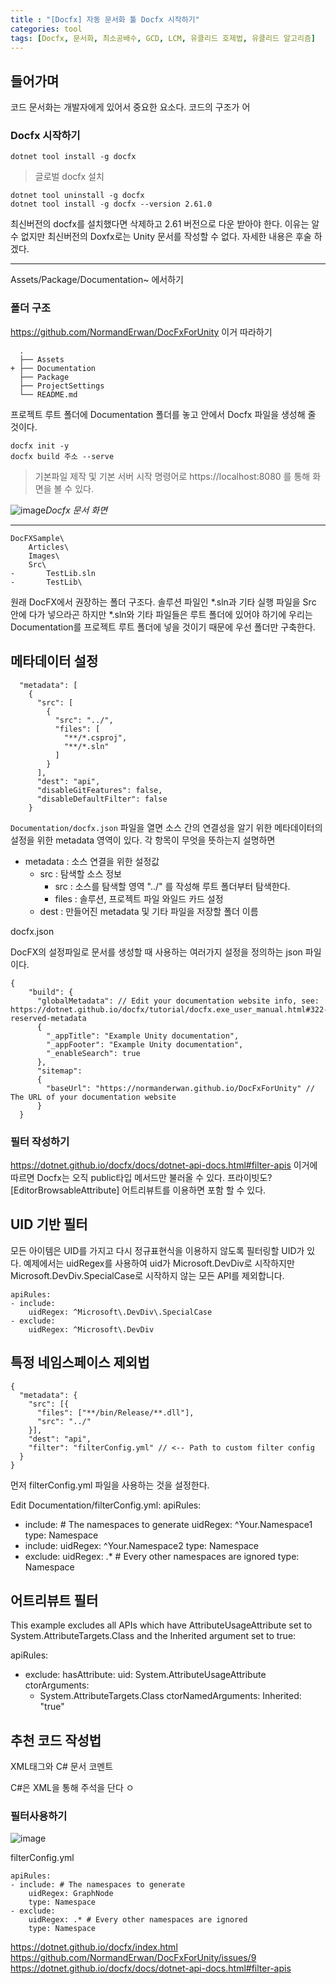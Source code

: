 ```yaml
---
title : "[Docfx] 자동 문서화 툴 Docfx 시작하기"
categories: tool
tags: [Docfx, 문서화, 최소공배수, GCD, LCM, 유클리드 호제법, 유클리드 알고리즘]
---
```

## 들어가며
코드 문서화는 개발자에게 있어서 중요한 요소다. 코드의 구조가 어


### Docfx 시작하기

```
dotnet tool install -g docfx
```
> 글로벌 docfx 설치

```
dotnet tool uninstall -g docfx
dotnet tool install -g docfx --version 2.61.0
```
최신버전의 docfx를 설치했다면 삭제하고 2.61 버전으로 다운 받아야 한다.
이유는 알 수 없지만 최신버전의 Doxfx로는 Unity 문서를 작성할 수 없다. 자세한 내용은 후술 하겠다.

---


Assets/Package/Documentation~ 에서하기

### 폴더 구조
https://github.com/NormandErwan/DocFxForUnity 이거 따라하기

```
  .
  ├── Assets
+ ├── Documentation
  ├── Package
  ├── ProjectSettings
  └── README.md
```
프로젝트 루트 폴더에 Documentation 폴더를 놓고 안에서 Docfx 파일을 생성해 줄 것이다.

```
docfx init -y
docfx build 주소 --serve
```
> 기본파일 제작 및 기본 서버 시작 명령어로 https://localhost:8080 를 통해 화면을 볼 수 있다.

![image](https://github.com/mohitto55/mohitto55.github.io/assets/154340583/50e11699-3c43-4ee9-af11-493905d60fc0)*Docfx 문서 화면*

---

```
DocFXSample\
    Articles\
    Images\
    Src\
-       TestLib.sln
-       TestLib\
```
원래 DocFX에서 권장하는 폴더 구조다. 솔루션 파일인 *.sln과 기타 실행 파일을 Src 안에 다가 넣으라곤 하지만 *.sln와 기타 파일들은 루트 폴더에 있어야 하기에 우리는 Documentation를 프로젝트 루트 폴더에 넣을 것이기 때문에 우선 폴더만 구축한다.

## 메타데이터 설정
```
  "metadata": [
    {
      "src": [
        {
          "src": "../",
          "files": [
            "**/*.csproj",
            "**/*.sln"
          ]
        }
      ],
      "dest": "api",
      "disableGitFeatures": false,
      "disableDefaultFilter": false
    }
```
`Documentation/docfx.json` 파일을 열면 소스 간의 연결성을 알기 위한 메타데이터의 설정을 위한 metadata 영역이 있다. 각 항목이 무엇을 뜻하는지 설명하면
- metadata : 소스 연결을 위한 설정값
	- src : 탐색할 소스 정보
		- src : 소스를 탐색할 영역 "../" 를 작성해 루트 폴더부터 탐색한다.
		- files : 솔루션, 프로젝트 파일 와일드 카드 설정
	- dest : 만들어진 metadata 및 기타 파일을 저장할 폴더 이름
	
<div class='callout-info-expanded'>
<div class='callout-header'>docfx.json</div>
<p>
DocFX의 설정파일로 문서를 생성할 때 사용하는 여러가지 설정을 정의하는 json 파일이다.
</p>
</div>

```
{
    "build": {
      "globalMetadata": // Edit your documentation website info, see: https://dotnet.github.io/docfx/tutorial/docfx.exe_user_manual.html#322-reserved-metadata
      {
        "_appTitle": "Example Unity documentation",
        "_appFooter": "Example Unity documentation",
        "_enableSearch": true
      },
      "sitemap":
      {
        "baseUrl": "https://normanderwan.github.io/DocFxForUnity" // The URL of your documentation website
      }
  }
```


### 필터 작성하기
https://dotnet.github.io/docfx/docs/dotnet-api-docs.html#filter-apis
이거에 따르면 Docfx는 오직 public타입 메서드만 불러올 수 있다.
프라이빗도? [EditorBrowsableAttribute] 어트리뷰트를 이용하면 포함 할 수 있다.

## UID 기반 필터
모든 아이템은 UID를 가지고 다시 정규표현식을 이용하지 않도록 필터링할 UID가 있다. 예제에서는 uidRegex를 사용하여 uid가 Microsoft.DevDiv로 시작하지만 Microsoft.DevDiv.SpecialCase로 시작하지 않는 모든 API를 제외합니다.

```
apiRules:
- include:
    uidRegex: ^Microsoft\.DevDiv\.SpecialCase
- exclude:
    uidRegex: ^Microsoft\.DevDiv
```

## 특정 네임스페이스 제외법
```
{
  "metadata": {
    "src": [{
      "files": ["**/bin/Release/**.dll"],
      "src": "../"
    }],
    "dest": "api",
    "filter": "filterConfig.yml" // <-- Path to custom filter config
  }
}
```
먼저 filterConfig.yml 파일을 사용하는 것을 설정한다.

Edit Documentation/filterConfig.yml:
apiRules:
- include: # The namespaces to generate
    uidRegex: ^Your\.Namespace1
    type: Namespace
- include:
    uidRegex: ^Your\.Namespace2
    type: Namespace
- exclude:
    uidRegex: .* # Every other namespaces are ignored
    type: Namespace

## 어트리뷰트 필터
This example excludes all APIs which have AttributeUsageAttribute set to System.AttributeTargets.Class and the Inherited argument set to true:

apiRules:
- exclude:
  hasAttribute:
    uid: System.AttributeUsageAttribute
    ctorArguments:
    - System.AttributeTargets.Class
    ctorNamedArguments:
      Inherited: "true"

## 추천 코드 작성법
XML태그와 C# 문서 코멘트

C#은 XML을 통해 주석을 단다 ㅇ

### 필터사용하기
![image](https://github.com/mohitto55/Blog_Images/assets/154340583/13ef3375-2917-40c2-9c20-9ad56861712a)

filterConfig.yml
```
apiRules:
- include: # The namespaces to generate
    uidRegex: GraphNode
    type: Namespace
- exclude:
    uidRegex: .* # Every other namespaces are ignored
    type: Namespace
```



<div class="Reference">
<div class="callout-header"> </div>
<p>
<a href="https://dotnet.github.io/docfx/index.html">https://dotnet.github.io/docfx/index.html</a>
<a href="https://github.com/NormandErwan/DocFxForUnity/issues/9">https://github.com/NormandErwan/DocFxForUnity/issues/9</a>
<a href="https://dotnet.github.io/docfx/docs/dotnet-api-docs.html#filter-apis">https://dotnet.github.io/docfx/docs/dotnet-api-docs.html#filter-apis</a>
</p>
</div>